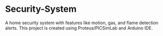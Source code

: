 # Security-System
A home security system with features like motion, gas, and flame detection alerts.
This project is created using Proteus/PICSimLab and Arduino IDE.

